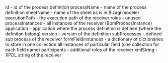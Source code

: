id 								- id of the process definition
processName 				- name of the process definition
sheetName					- name of the sheet as is in Bizagi modeler
executionPath 			- the execution path of the receiver
roles 							- unused
processInstances 		- all instances of the receiver (BpmProcessInstance)
application	                - application where the process definition is defined (where the definiton belong)
version 						- version of the definition
subProcesses 				- defined sub process of the receiver
formFieldInstances 		- a dictionary of dictionaries to store in one collection all instances of particular field (one collection for each field name)
participants					- additional roles of the receiver
xmlString						- XPDL string of the receiver